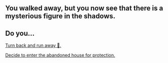 ## You walked away, but you now see that there is a mysterious figure in the shadows.
## Do you...

[Turn back and run away :runner:.](fell-down-a-sewer.md)

[Decide to enter the abandoned house for protection.](enter-house.md)
